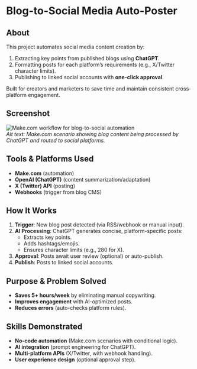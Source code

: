 # Blog-to-Social Media Auto-Poster  

## About  
This project automates social media content creation by:  
1. Extracting key points from published blogs using **ChatGPT**.  
2. Formatting posts for each platform’s requirements (e.g., X/Twitter character limits).  
3. Publishing to linked social accounts with **one-click approval**.  

Built for creators and marketers to save time and maintain consistent cross-platform engagement.  

## Screenshot  
![Make.com workflow for blog-to-social automation](https://github.com/Abhi5099/blog-to-social-auto-poster/blob/main/Screenshot%202025-06-02%20043859.png?raw=true)  
*Alt text: Make.com scenario showing blog content being processed by ChatGPT and routed to social platforms.*  

## Tools & Platforms Used  
- **Make.com** (automation)  
- **OpenAI (ChatGPT)** (content summarization/adaptation)  
- **X (Twitter) API** (posting)  
- **Webhooks** (trigger from blog CMS)  

## How It Works  
1. **Trigger**: New blog post detected (via RSS/webhook or manual input).  
2. **AI Processing**: ChatGPT generates concise, platform-specific posts:  
   - Extracts key points.  
   - Adds hashtags/emojis.  
   - Ensures character limits (e.g., 280 for X).  
3. **Approval**: Posts await user review (optional) or auto-publish.  
4. **Publish**: Posts to linked social accounts.  

## Purpose & Problem Solved  
- **Saves 5+ hours/week** by eliminating manual copywriting.  
- **Improves engagement** with AI-optimized posts.  
- **Reduces errors** (auto-checks platform rules).  

## Skills Demonstrated  
- **No-code automation** (Make.com scenarios with conditional logic).  
- **AI integration** (prompt engineering for ChatGPT).  
- **Multi-platform APIs** (X/Twitter, with webhook handling).  
- **User experience design** (optional approval step).  
